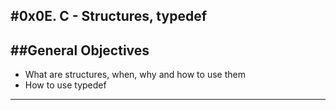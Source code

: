 #0x0E. C - Structures, typedef
---
##General Objectives
--
* What are structures, when, why and how to use them 
* How to use typedef
---
